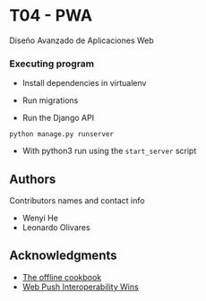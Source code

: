 # T04 - PWA

Diseño Avanzado de Aplicaciones Web

### Executing program

* Install dependencies in virtualenv

* Run migrations

* Run the Django API

```
python manage.py runserver
```

* With python3 run using the `start_server` script

## Authors

Contributors names and contact info

- Wenyi He 
- Leonardo Olivares


## Acknowledgments

* [The offline cookbook](https://jakearchibald.com/2014/offline-cookbook/)
* [Web Push Interoperability Wins](https://developers.google.com/web/updates/2016/07/web-push-interop-wins)